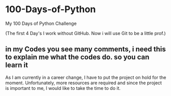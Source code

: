 # 100-Days-of-Python
My 100 Days of Python Challenge

(The first 4 Day's I work without GitHub. Now i will use Git to be a little prof.)

## in my Codes you see many comments, i need this to explain me what the codes do. so you can learn it

As I am currently in a career change, I have to put the project on hold for the moment.
Unfortunately, more resources are required and since the project is important to me, I would like to take the time to do it.
